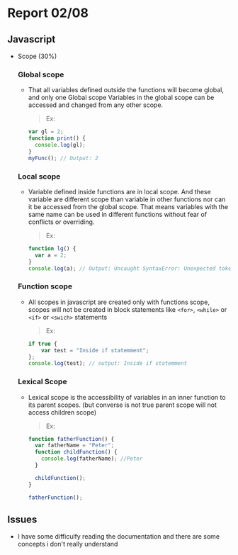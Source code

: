 # Report 02/08

## Javascript

- Scope (30%)

  ### Global scope

  - That all variables defined outside the functions will become global, and only one Global scope Variables in the global scope can be accessed and changed from any other scope.

    > Ex:

    ```javascript
    var gl = 2;
    function print() {
      console.log(gl);
    }
    myFunc(); // Output: 2
    ```

  ### Local scope

  - Variable defined inside functions are in local scope. And these variable are different scope than variable in other functions nor can it be accessed from the global scope. That means variables with the same name can be used in different functions without fear of conflicts or overriding.

    > Ex:

    ```javascript
    function lg() {
      var a = 2;
    }
    console.log(a); // Output: Uncaught SyntaxError: Unexpected token
    ```

  ### Function scope

  - All scopes in javascript are created only with functions scope, scopes will not be created in block statements like `<for>`, `<while>` or `<if>` or `<swich>` statements

    > Ex:

    ```javascript
    if true {
        var test = "Inside if statemment";
    };
    console.log(test); // output: Inside if statemment
    ```

  ### Lexical Scope

  - Lexical scope is the accessibility of variables in an inner function to its parent scopes. (but converse is not true parent scope will not access children scope)

    > Ex:

    ```javascript
    function fatherFunction() {
      var fatherName = "Peter";
      function childFunction() {
        console.log(fatherName); //Peter
      }

      childFunction();
    }

    fatherFunction();
    ```

## Issues

- I have some difficulfy reading the documentation and there are some concepts i don't really understand
